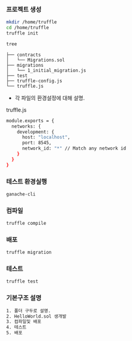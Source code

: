 ### 프로젝트 생성
```bash
mkdir /home/truffle
cd /home/truffle
truffle init
```

```bash
tree
```

```
├── contracts
│   └── Migrations.sol
├── migrations
│   └── 1_initial_migration.js
├── test
├── truffle-config.js
└── truffle.js
```
* 각 파일의 환경설정에 대해 설명.

truffle.js 
```bash
module.exports = {
  networks: {
    development: {
      host: "localhost",
      port: 8545,
      network_id: "*" // Match any network id
    }
  }
}
```

### 테스트 환경실행
```bash
ganache-cli
```

### 컴파일
```bash
truffle compile
```

### 배포
```bash
truffle migration
```

### 테스트
```bash
truffle test
```


### 기본구조 설명
```bash
1. 폴더 구두로 설명.
2. HelloWorld.sol 생개발
3. 컴파일및 배포
4. 테스트
5. 배포
```
